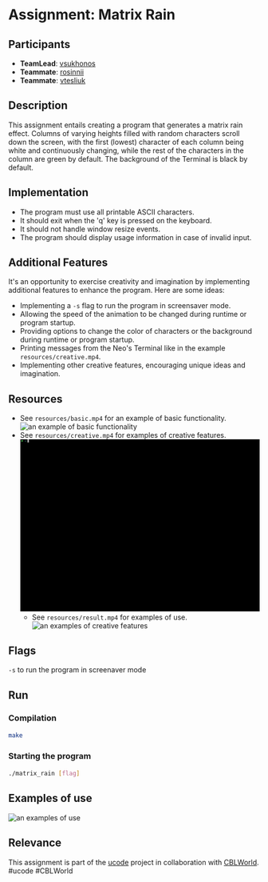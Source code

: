# Assignment: Matrix Rain

## Participants

- **TeamLead**: [vsukhonos](https://lms.khpi.ucode-connect.study/users/vsukhonos)
- **Teammate**: [rosinnii](https://lms.khpi.ucode-connect.study/users/rosinnii)
- **Teammate**: [vtesliuk](https://lms.khpi.ucode-connect.study/users/vtesliuk)

## Description

This assignment entails creating a program that generates a matrix rain effect. Columns of varying heights filled with random characters scroll down the screen, with the first (lowest) character of each column being white and continuously changing, while the rest of the characters in the column are green by default. The background of the Terminal is black by default.

## Implementation

- The program must use all printable ASCII characters.
- It should exit when the 'q' key is pressed on the keyboard.
- It should not handle window resize events.
- The program should display usage information in case of invalid input.

## Additional Features

It's an opportunity to exercise creativity and imagination by implementing additional features to enhance the program. Here are some ideas:

- Implementing a `-s` flag to run the program in screensaver mode.
- Allowing the speed of the animation to be changed during runtime or program startup.
- Providing options to change the color of characters or the background during runtime or program startup.
- Printing messages from the Neo's Terminal like in the example `resources/creative.mp4`.
- Implementing other creative features, encouraging unique ideas and imagination.

## Resources

- See `resources/basic.mp4` for an example of basic functionality.
  ![an example of basic functionality](./resources/basic.gif)
- See `resources/creative.mp4` for examples of creative features.
  ![an examples of creative features](./resources/creative.gif)
  - See `resources/result.mp4` for examples of use.
    ![an examples of creative features](./resources/result.gif)

## Flags

`-s` to run the program in screenaver mode

## Run

### Compilation

```sh
make
```

### Starting the program

```sh
./matrix_rain [flag]
```

## Examples of use

![an examples of use](./resources/result.gif)

## Relevance

This assignment is part of the [ucode](https://lms.khpi.ucode-connect.study/) project in collaboration with [CBLWorld](https://lms.khpi.ucode-connect.study/). #ucode #CBLWorld
